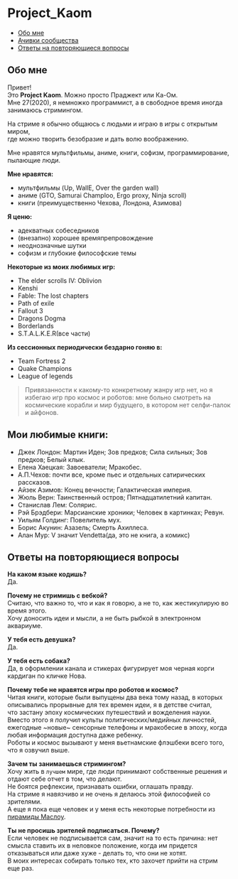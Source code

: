 # Project_Kaom

- [Обо мне](#обо-мне)
- [Ачивки сообщества](achievements.md)
- [Ответы на повторяющиеся вопросы](#ответы-на-повторяющиеся-вопросы)


## Обо мне
Привет!  
Это **Project Kaom**. Можно просто Праджект или Ка-Ом.  
Мне 27(2020), я немножко программист, а в свободное время иногда занимаюсь стримингом.

На стриме я обычно общаюсь с людьми и играю в игры с открытым миром,  
где можно творить безобразие и дать волю воображению.

Мне нравятся мультфильмы, аниме, книги, софизм, программирование, пылающие люди.

**Мне нравятся:**
- мультфильмы (Up, WallE, Over the garden wall)
- аниме (GTO, Samurai Champloo, Ergo proxy, Ninja scroll)
- книги (преимущественно Чехова, Лондона, Азимова)

**Я ценю:**
- адекватных собеседников
- (внезапно)  хорошее времяпрепровождение
- неоднозначные шутки
- софизм и глубокие философские темы


**Некоторые из моих любимых игр:**
- The elder scrolls IV: Oblivion
- Kenshi
- Fable: The lost chapters
- Path of exile
- Fallout 3
- Dragons Dogma
- Borderlands
- S.T.A.L.K.E.R(все части)

**Из сессионных периодически  бездарно гоняю в:**
- Team Fortress 2
- Quake Champions
- League of legends

> Привязанности к какому-то конкретному жанру игр нет, но я избегаю игр про космос и роботов: мне больно смотреть на космические корабли и мир будущего, в котором нет селфи-палок и айфонов.


## Мои любимые книги:
- Джек Лондон: Мартин Иден; Зов предков; Сила сильных; Зов предков; Белый клык.
- Елена Хаецкая: Завоеватели; Мракобес.
- А.П.Чехов: почти все, кроме пьес и отдельных сатирических рассказов.
- Айзек Азимов: Конец вечности; Галактическая империя.
- Жюль Верн: Таинственный остров; Пятнадцатилетний капитан.
- Станислав Лем: Солярис.
- Рэй Брэдбери: Марсианские хроники; Человек в картинках; Ревун.
- Уильям Голдинг: Повелитель мух.
- Борис Акунин: Азазель; Смерть Ахиллеса.
- Алан Мур: V значит Vendetta(да, это не книга, а комикс)

## Ответы на повторяющиеся вопросы

**На каком языке кодишь?**  
Да.

**Почему не стримишь с вебкой?**  
Считаю, что важно то, что и как я говорю, а не то, как жестикулирую во время этого.  
Хочу доносить идеи и мысли, а не быть рыбкой в электронном аквариуме.

**У тебя есть девушка?**  
Да.

**У тебя есть собака?**  
Да, в оформлении канала и стикерах фигурирует моя черная корги кардиган по кличке Нова.

**Почему тебе не нравятся игры про роботов и космос?**  
Читая книги, которые были выпущены два века тому назад, в которых описывались прорывные для тех времен идеи, я в детстве считал,  
что застану эпоху космических путешествий и вожделения науки.  
Вместо этого я *получил* культы политических/медийных личностей, ежегодные ~новые~ сенсорные телефоны и мракобесие в эпоху, когда любая информация доступна даже ребенку.  
Роботы и космос вызывают у меня вьетнамские флэшбеки всего того, что я озвучил выше.

**Зачем ты занимаешься стримингом?**  
Хочу жить в `лучшем` мире, где люди принимают собственные решения и отдают себе отчет в том, что делают.  
Не боятся рефлексии, признавать ошибки, оглашать правду.  
На стриме я навязчиво и не очень я делаюсь этой философией со зрителями.  
А еще я пока еще человек и у меня есть некоторые потребности из [пирамиды Маслоу](https://ru.wikipedia.org/wiki/%D0%9F%D0%B8%D1%80%D0%B0%D0%BC%D0%B8%D0%B4%D0%B0_%D0%BF%D0%BE%D1%82%D1%80%D0%B5%D0%B1%D0%BD%D0%BE%D1%81%D1%82%D0%B5%D0%B9_%D0%BF%D0%BE_%D0%9C%D0%B0%D1%81%D0%BB%D0%BE%D1%83).

**Ты не просишь зрителей подписаться. Почему?**  
Если человек не подписывается сам, значит на то есть причина: нет смысла ставить их в неловкое положение, когда им придется отказываться или даже хуже - делать то, что они не хотят.  
В моих интересах собирать только тех, кто захочет прийти на стрим еще раз.

